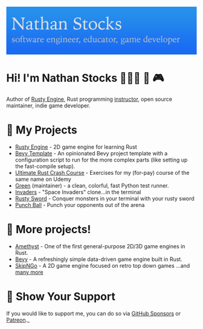 ![Nathan Stocks - software engineer, educator, game developer](./img/GitHubReadmeBanner.png)

# Hi! I'm Nathan Stocks 👨🏻‍💻 👾 🎮 
Author of [Rusty Engine], Rust programming [instructor], open source maintainer, indie game developer. 

# 🚀 My Projects 

- [Rusty Engine] - 2D game engine for learning Rust
- [Bevy Template] - An opinionated Bevy project template with a configuration script to run for the more complex parts (like setting up the fast-compile setup).
- [Ultimate Rust Crash Course] - Exercises for my (for-pay) course of the same name on Udemy
- [Green] (maintainer) - a clean, colorful, fast Python test runner.
- [Invaders] - "Space Invaders" clone...in the terminal
- [Rusty Sword] - Conquer monsters in your terminal with your rusty sword
- [Punch Ball] - Punch your opponents out of the arena

# 🚟 More projects! 
- [Amethyst] - One of the first general-purpose 2D/3D game engines in Rust.
- [Bevy] - A refreshingly simple data-driven game engine built in Rust.
- [SkipNGo] -  A 2D game engine focused on retro top down games
...and [many more]

# 💖 Show Your Support 

If you would like to support me, you can do so via [GitHub Sponsors] or [Patreon]._  

[Amethyst]: https://amethyst.rs/
[Bevy Template]: https://github.com/cleancut/bevy_template
[Bevy]: https://bevyengine.org/
[Green]: https://github.com/CleanCut/green
[Rusty Engine]: https://github.com/CleanCut/rusty_engine
[many more]: https://github.com/pulls?q=is%3Amerged+is%3Apr+author%3Acleancut+archived%3Afalse+
[Invaders]: https://github.com/CleanCut/invaders/
[Python]: https://www.python.org/
[Rust]: https://rust-lang.org/
[Ultimate Rust Crash Course]: https://github.com/CleanCut/ultimate_rust_crash_course/
[Punch Ball]: https://github.com/CleanCut/punchball
[Rusty Sword]: https://github.com/CleanCut/rusty_sword/
[SkipNGo]: https://github.com/katharostech/skipngo
[Patreon]: https://www.patreon.com/nathanstocks
[instructor]: https://agileperception.com
[GitHub Sponsors]: https://github.com/sponsors/CleanCut

